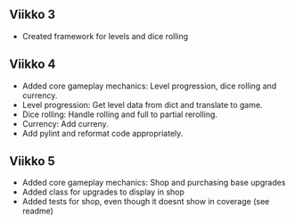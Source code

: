 ## Viikko 3

- Created framework for levels and dice rolling

## Viikko 4

- Added core gameplay mechanics: Level progression, dice rolling and currency.
- Level progression: Get level data from dict and translate to game.
- Dice rolling: Handle rolling and full to partial rerolling.
- Currency: Add curreny.
- Add pylint and reformat code appropriately.

## Viikko 5

- Added core gameplay mechanics: Shop and purchasing base upgrades
- Added class for upgrades to display in shop
- Added tests for shop, even though it doesnt show in coverage (see readme)